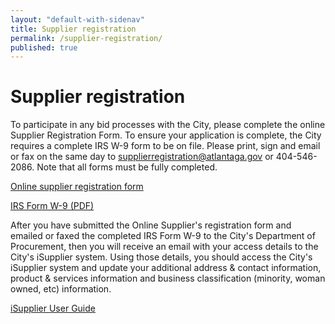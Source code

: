 ```yaml
---
layout: "default-with-sidenav"
title: Supplier registration
permalink: /supplier-registration/
published: true
---
```


# Supplier registration
To participate in any bid processes with the City, please complete the online Supplier Registration Form. To ensure your application is complete, the City requires a complete IRS W-9 form to be on file. Please print, sign and email or fax on the same day to [supplierregistration@atlantaga.gov](mailto:supplierregistration@atlantaga.gov) or 404-546-2086. Note that all forms must be fully completed.  

[Online supplier registration form](https://catsprod.atlantaga.gov/OA_HTML/OA.jsp?page=/oracle/apps/pos/suppreg/webui/PosSRegPG&OAHP=POS_GUEST_REG_HP&OASF=POS_SUPPREG_REGISTER&OAPB=POS_ISP_BRAND&ouid=5CDE34D24B087C20)

[IRS Form W-9 (PDF)](http://www.irs.gov/pub/irs-pdf/fw9.pdf)  

After you have submitted the Online Supplier's registration form and emailed or faxed the completed IRS Form W-9 to the City's Department of Procurement, then you will receive an email with your access details to the City's iSupplier system. Using those details, you should access the City's iSupplier system and update your additional address & contact information, product & services information and business classification (minority, woman owned, etc) information.

[iSupplier User Guide](http://atlantaga.gov/modules/showdocument.aspx?documentid=5545)
